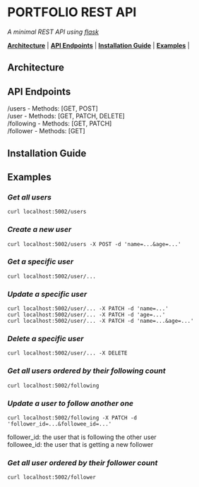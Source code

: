 # PORTFOLIO REST API
*A minimal REST API using [flask](https://flask.palletsprojects.com/en/2.1.x/)*

[**Architecture**](#architecture) |
[**API Endpoints**](#api-endpoints) |
[**Installation Guide**](#installation-guide) |
[**Examples**](#examples) |




## **Architecture**

## **API Endpoints**
/users - Methods: [GET, POST]  
/user - Methods: [GET, PATCH, DELETE]  
/following - Methods: [GET, PATCH]  
/follower - Methods: [GET]

## **Installation Guide**

## **Examples** 

### ***Get all users***
```
curl localhost:5002/users
```
### ***Create a new user***
```
curl localhost:5002/users -X POST -d 'name=...&age=...'
```
### ***Get a specific user***
```
curl localhost:5002/user/... 
```
### ***Update a specific user***
```
curl localhost:5002/user/... -X PATCH -d 'name=...'
curl localhost:5002/user/... -X PATCH -d 'age=...'
curl localhost:5002/user/... -X PATCH -d 'name=...&age=...'
```
### ***Delete a specific user***
```
curl localhost:5002/user/... -X DELETE
```
### ***Get all users ordered by their following count***
```
curl localhost:5002/following
```
### ***Update a user to follow another one***
```
curl localhost:5002/following -X PATCH -d 'follower_id=...&followee_id=...'
```
follower_id: the user that is following the other user  
followee_id: the user that is getting a new follower
### ***Get all user ordered by their follower count***
```
curl localhost:5002/follower 
```

